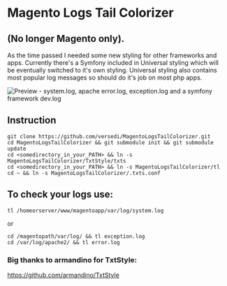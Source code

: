 # Magento Logs Tail Colorizer
## (No longer Magento only).

As the time passed I needed some new styling for other frameworks and apps.
Currently there's a Symfony included in Universal styling which will be eventually switched to it's own styling.
Universal styling also contains most popular log messages so should do it's job on most php apps.


![Preview - system.log, apache error.log, exception.log and a symfony framework dev.log](http://i.imgur.com/rkQVqvP.png)


## Instruction
    git clone https://github.com/versedi/MagentoLogsTailColorizer.git
    cd MagentoLogsTailColorizer && git submodule init && git submodule update
    cd <somedirectory_in_your_PATH> && ln -s MagentoLogsTailColorizer/TxtStyle/txts
    cd <somedirectory_in_your_PATH> && ln -s MagentoLogsTailColorizer/tl
    cd ~ && ln -s MagentoLogsTailColorizer/.txts.conf

## To check your logs use:
    tl /homeorserver/www/magentoapp/var/log/system.log

or

    cd /magentopath/var/log/ && tl exception.log
    cd /var/log/apache2/ && tl error.log

### Big thanks to armandino for TxtStyle:
https://github.com/armandino/TxtStyle

